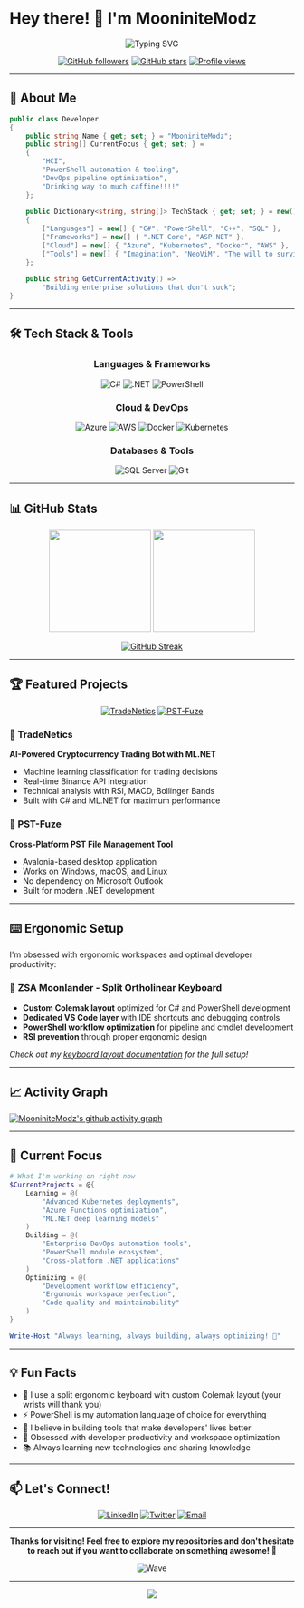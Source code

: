 # Hey there! 👋 I'm MooniniteModz

<div align="center">
  <img src="https://readme-typing-svg.herokuapp.com?font=Fira+Code&size=30&duration=3000&pause=1000&color=00D4AA&center=true&vCenter=true&width=600&lines=Opsec+Nerd;PowerShell+Automation+Evangelist;Ergonomic+Keyboard+Obsessive;" alt="Typing SVG" />
</div>
<div align="center">

  
  [![GitHub followers](https://img.shields.io/github/followers/MooniniteModz?style=for-the-badge&logo=github&color=00D4AA)](https://github.com/MooniniteModz)
  [![GitHub stars](https://img.shields.io/github/stars/MooniniteModz?style=for-the-badge&logo=github&color=FFD700)](https://github.com/MooniniteModz)
  [![Profile views](https://komarev.com/ghpvc/?username=MooniniteModz&style=for-the-badge&color=00D4AA)](https://github.com/MooniniteModz)

</div>

---

## 🚀 About Me

```csharp
public class Developer
{
    public string Name { get; set; } = "MooniniteModz";
    public string[] CurrentFocus { get; set; } = 
    {
        "HCI",
        "PowerShell automation & tooling",
        "DevOps pipeline optimization",
        "Drinking way to much caffine!!!!"
    };
    
    public Dictionary<string, string[]> TechStack { get; set; } = new()
    {
        ["Languages"] = new[] { "C#", "PowerShell", "C++", "SQL" },
        ["Frameworks"] = new[] { ".NET Core", "ASP.NET" },
        ["Cloud"] = new[] { "Azure", "Kubernetes", "Docker", "AWS" },
        ["Tools"] = new[] { "Imagination", "NeoViM", "The will to survive"},
    };
    
    public string GetCurrentActivity() => 
        "Building enterprise solutions that don't suck";
}
```

---

## 🛠️ Tech Stack & Tools

<div align="center">

### Languages & Frameworks
![C#](https://img.shields.io/badge/C%23-239120?style=for-the-badge&logo=c-sharp&logoColor=white)
![.NET](https://img.shields.io/badge/.NET-512BD4?style=for-the-badge&logo=dotnet&logoColor=white)
![PowerShell](https://img.shields.io/badge/PowerShell-5391FE?style=for-the-badge&logo=powershell&logoColor=white)

### Cloud & DevOps
![Azure](https://img.shields.io/badge/Microsoft_Azure-0089D0?style=for-the-badge&logo=microsoft-azure&logoColor=white)
![AWS](https://img.shields.io/badge/Amazon_AWS-FF9900?style=for-the-badge&logo=amazonaws&logoColor=white)
![Docker](https://img.shields.io/badge/Docker-2CA5E0?style=for-the-badge&logo=docker&logoColor=white)
![Kubernetes](https://img.shields.io/badge/Kubernetes-326ce5?style=for-the-badge&logo=kubernetes&logoColor=white)

### Databases & Tools
![SQL Server](https://img.shields.io/badge/Microsoft%20SQL%20Server-CC2927?style=for-the-badge&logo=microsoft%20sql%20server&logoColor=white)
![Git](https://img.shields.io/badge/Git-F05032?style=for-the-badge&logo=git&logoColor=white)

</div>

---

## 📊 GitHub Stats

<div align="center">
  
  <img height="180em" src="https://github-readme-stats.vercel.app/api?username=MooniniteModz&show_icons=true&theme=tokyonight&include_all_commits=true&count_private=true"/>
  <img height="180em" src="https://github-readme-stats.vercel.app/api/top-langs/?username=MooniniteModz&layout=compact&langs_count=8&theme=tokyonight"/>

</div>

<div align="center">
  
  [![GitHub Streak](https://streak-stats.demolab.com/?user=MooniniteModz&theme=tokyonight)](https://git.io/streak-stats)

</div>

---

## 🏆 Featured Projects

<div align="center">

[![TradeNetics](https://github-readme-stats.vercel.app/api/pin/?username=MooniniteModz&repo=TradeNetics&theme=tokyonight)](https://github.com/MooniniteModz/TradeNetics)
[![PST-Fuze](https://github-readme-stats.vercel.app/api/pin/?username=MooniniteModz&repo=PST-Fuze&theme=tokyonight)](https://github.com/MooniniteModz/PST-Fuze)

</div>

### 🤖 TradeNetics
**AI-Powered Cryptocurrency Trading Bot with ML.NET**
- Machine learning classification for trading decisions
- Real-time Binance API integration
- Technical analysis with RSI, MACD, Bollinger Bands
- Built with C# and ML.NET for maximum performance

### 🔧 PST-Fuze  
**Cross-Platform PST File Management Tool**
- Avalonia-based desktop application
- Works on Windows, macOS, and Linux
- No dependency on Microsoft Outlook
- Built for modern .NET development

---

## ⌨️ Ergonomic Setup

I'm obsessed with ergonomic workspaces and optimal developer productivity:

### 🌙 **ZSA Moonlander** - Split Ortholinear Keyboard
- **Custom Colemak layout** optimized for C# and PowerShell development
- **Dedicated VS Code layer** with IDE shortcuts and debugging controls
- **PowerShell workflow optimization** for pipeline and cmdlet development
- **RSI prevention** through proper ergonomic design

*Check out my [keyboard layout documentation](https://github.com/MooniniteModz/NVim-Config) for the full setup!*

---

## 📈 Activity Graph

[![MooniniteModz's github activity graph](https://github-readme-activity-graph.vercel.app/graph?username=MooniniteModz&theme=tokyo-night)](https://github.com/ashutosh00710/github-readme-activity-graph)

---

## 🎯 Current Focus

```powershell
# What I'm working on right now
$CurrentProjects = @{
    Learning = @(
        "Advanced Kubernetes deployments",
        "Azure Functions optimization", 
        "ML.NET deep learning models"
    )
    Building = @(
        "Enterprise DevOps automation tools",
        "PowerShell module ecosystem",
        "Cross-platform .NET applications"
    )
    Optimizing = @(
        "Development workflow efficiency",
        "Ergonomic workspace perfection", 
        "Code quality and maintainability"
    )
}

Write-Host "Always learning, always building, always optimizing! 🚀"
```

---

## 💡 Fun Facts

- 🦾 I use a split ergonomic keyboard with custom Colemak layout (your wrists will thank you)
- ⚡ PowerShell is my automation language of choice for everything
- 🧠 I believe in building tools that make developers' lives better
- 🎯 Obsessed with developer productivity and workspace optimization
- 📚 Always learning new technologies and sharing knowledge

---

## 📫 Let's Connect!

<div align="center">

[![LinkedIn](https://img.shields.io/badge/LinkedIn-0077B5?style=for-the-badge&logo=linkedin&logoColor=white)](https://linkedin.com/in/your-profile)
[![Twitter](https://img.shields.io/badge/Twitter-1DA1F2?style=for-the-badge&logo=twitter&logoColor=white)](https://x.com/mooniNitemodz/)
[![Email](https://img.shields.io/badge/Email-D14836?style=for-the-badge&logo=gmail&logoColor=white)](mailto:MooniniteModz@proton.me)

</div>

---

<div align="center">
  
  **Thanks for visiting! Feel free to explore my repositories and don't hesitate to reach out if you want to collaborate on something awesome! 🚀**
  
  ![Wave](https://raw.githubusercontent.com/mayhemantt/mayhemantt/Update/svg/Bottom.svg)

</div>

---

<div align="center">
  <img src="https://quotes-github-readme.vercel.app/api?type=horizontal&theme=tokyonight" />
</div>
